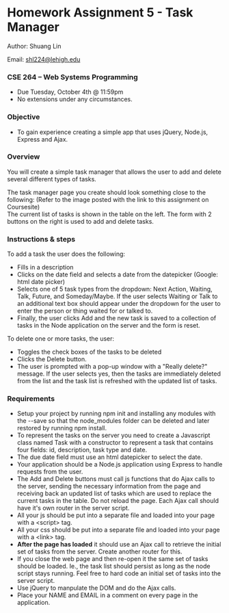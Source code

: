 # Homework Assignment 5 - Task Manager

Author: Shuang Lin

Email: shl224@lehigh.edu

### CSE 264 – Web Systems Programming

- Due Tuesday, October 4th @ 11:59pm
- No extensions under any circumstances.

### Objective

- To gain experience creating a simple app that uses jQuery, Node.js, Express and Ajax.

### Overview

You will create a simple task manager that allows the user to add and delete several different types of tasks.

The task manager page you create should look something close to the following:
(Refer to the image posted with the link to this assignment on Coursesite)  
The current list of tasks is shown in the table on the left. The form with 2 buttons on the right is used to add and delete tasks.

### Instructions & steps

To add a task the user does the following:

- Fills in a description
- Clicks on the date field and selects a date from the datepicker (Google: html date picker)
- Selects one of 5 task types from the dropdown: Next Action, Waiting, Talk, Future, and Someday/Maybe. If the user selects Waiting or Talk to an additional text box should appear under the dropdown for the user to enter the person or thing waited for or talked to.
- Finally, the user clicks Add and the new task is saved to a collection of tasks in the Node application on the server and the form is reset.

To delete one or more tasks, the user:

- Toggles the check boxes of the tasks to be deleted
- Clicks the Delete button.
- The user is prompted with a pop-up window with a "Really delete?" message. If the user selects yes, then the tasks are immediately deleted from the list and the task list is refreshed with the updated list of tasks.

### Requirements

- Setup your project by running npm init and installing any modules with the --save so that the node_modules folder can be deleted and later restored by running npm install.
- To represent the tasks on the server you need to create a Javascript class named Task with a constructor to represent a task that contains four fields: id, description, task type and date.
- The due date field must use an html datepicker to select the date.
- Your application should be a Node.js application using Express to handle requests from the user.
- The Add and Delete buttons must call js functions that do Ajax calls to the server, sending the necessary information from the page and receiving back an updated list of tasks which are used to replace the current tasks in the table. Do not reload the page. Each Ajax call should have it's own router in the server script.
- All your js should be put into a separate file and loaded into your page with a &lt;script&gt; tag.
- All your css should be put into a separate file and loaded into your page with a &lt;link&gt; tag.
- **After the page has loaded** it should use an Ajax call to retrieve the initial set of tasks from the server. Create another router for this.
- If you close the web page and then re-open it the same set of tasks should be loaded. Ie., the task list should persist as long as the node script stays running. Feel free to hard code an initial set of tasks into the server script.
- Use jQuery to manpulate the DOM and do the Ajax calls.
- Place your NAME and EMAIL in a comment on every page in the application.
